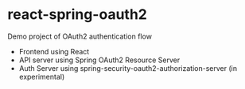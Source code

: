 # react-spring-oauth2

Demo project of OAuth2 authentication flow

* Frontend using React
* API server using Spring OAuth2 Resource Server
* Auth Server using spring-security-oauth2-authorization-server (in experimental) 
